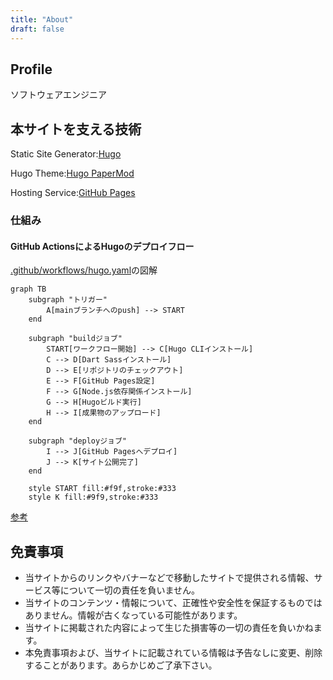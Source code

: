 ```yaml
---
title: "About"
draft: false
---
```


## Profile

ソフトウェアエンジニア

## 本サイトを支える技術

Static Site Generator:[Hugo](https://gohugo.io/)

Hugo Theme:[Hugo PaperMod](https://github.com/adityatelange/hugo-PaperMod)

Hosting Service:[GitHub Pages](https://docs.github.com/ja/pages)

### 仕組み

#### GitHub ActionsによるHugoのデプロイフロー

[.github/workflows/hugo.yaml](https://github.com/kengoma/kngm-tech-note/blob/main/.github/workflows/hugo.yaml)の図解

```mermaid
graph TB
    subgraph "トリガー"
        A[mainブランチへのpush] --> START
    end

    subgraph "buildジョブ"
        START[ワークフロー開始] --> C[Hugo CLIインストール]
        C --> D[Dart Sassインストール]
        D --> E[リポジトリのチェックアウト]
        E --> F[GitHub Pages設定]
        F --> G[Node.js依存関係インストール]
        G --> H[Hugoビルド実行]
        H --> I[成果物のアップロード]
    end

    subgraph "deployジョブ"
        I --> J[GitHub Pagesへデプロイ]
        J --> K[サイト公開完了]
    end

    style START fill:#f9f,stroke:#333
    style K fill:#9f9,stroke:#333
```

[参考](https://gohugo.io/hosting-and-deployment/hosting-on-github/)

## 免責事項

- 当サイトからのリンクやバナーなどで移動したサイトで提供される情報、サービス等について一切の責任を負いません。
- 当サイトのコンテンツ・情報について、正確性や安全性を保証するものではありません。情報が古くなっている可能性があります。
- 当サイトに掲載された内容によって生じた損害等の一切の責任を負いかねます。
- 本免責事項および、当サイトに記載されている情報は予告なしに変更、削除することがあります。あらかじめご了承下さい。
